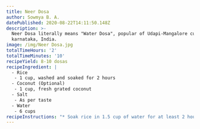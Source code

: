 ```yaml
---
title: Neer Dosa
author: Sowmya B. A.
datePublished: 2020-08-22T14:11:50.148Z
description: >-
  Neer Dosa literally means "Water Dosa", popular of Udapi-Mangalore cuisine of
  karnataka, India.
image: /img/Neer Dosa.jpg
totalTimeHours: '2'
totalTimeMinutes: '10'
recipeYield: 8-10 dosas
recipeIngredient: |
  - Rice
   - 1 cup, washed and soaked for 2 hours
  - Coconut (Optional)
   - 1 cup, fresh grated coconut
  - Salt
   - As per taste
  - Water
   - 6 cups 
recipeInstructions: "* Soak rice in 1.5 cup of water for at least 2 hours. I generally soak overnight, so that I can make neer dosa for breakfast.\n* Transfer the soaked rice to a blender, setting aside the water used for soaking. If you choose to use coconut, transfer that also to the blender.\n* Rice-Coconut mixture needs to be ground to a very fine batter, without any coarse particle of rice or coconut. Initially grind without adding any water. Water used for soaking, that was drained and set aside can be used while grinding, which will be around a cup if measured.\n* Once a smooth batter is formed, transfer to a bowl and add salt, approximately 1 tsp. Add 5 cups of water in addition to 1 cup used while grinding if you are using coconut, else 2 to 2.5 cups will be sufficient (Note: The batter consistency should be watery, thin and flowing just like that of thick milk). Batter is ready to make yummy, soft and thin dosa.\n* You can use a cast iron pan or a non stick pan. If using a cast iron pan, sprinkle some water to check the temperature of the pan. If the water droplets sizzle and evaporate, then the pan is ready to make dosas.\n* Just spread ½ tsp oil for the very first dosa to season the pan using a small piece of cotton kitchen towel (or you can dip half of an onion in oil and smear the pan with the halved onion).\n* Stir the batter in the pan\\/bowl and take a ladle full of batter.\n* Then pour the batter moving outwards to inside like the way we do for Rava dosa or you can just spread the batter by tilt or rotating the pan (Note: Do not spread the batter with the back of the ladle like the way we do for regular dosas). Fill in the large gaps too with some of the batter.\n* Neer dosa is never flipped, as they are very thin. Just the base has to be cooked well. When the dosa is cooked, it separates from the pan. The edges starts to raise by itself. At this stage using your fingers, raise the dosa from one edge of the pan and fold to make a triangular shape on the pan itself.\n* So made dosas can be placed in a plate without touching each other till it cools or can be served hot-hot as they are getting done.\n* Neer dosa can be had\_with coconut chutney, vegetable\_sagu or kurma. Neer dosa remain soft even after they get cooled down. So you can serve them later too."
---
```


